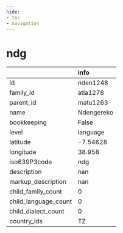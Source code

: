 ```yaml
---
hide:
- toc
- navigation
---
```

# ndg
|                      | info       |
|:---------------------|:-----------|
| id                   | nden1248   |
| family_id            | atla1278   |
| parent_id            | matu1263   |
| name                 | Ndengereko |
| bookkeeping          | False      |
| level                | language   |
| latitude             | -7.54628   |
| longitude            | 38.958     |
| iso639P3code         | ndg        |
| description          | nan        |
| markup_description   | nan        |
| child_family_count   | 0          |
| child_language_count | 0          |
| child_dialect_count  | 0          |
| country_ids          | TZ         |